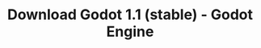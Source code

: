---
# Generated by /scripts/js/download_archive_generator !!! do not edit by hand !!!
title: 'Download Godot 1.1 (stable) - Godot Engine'
type: 'download/archive'
name: '1.1'
flavor: 'stable'
release_date: '2015-05-21T03:00:00-00:00'
release_notes: '/article/godot-1-1-out/'
links:
  linux.64:
    name: 'linux.64'
    title: 'Linux'
    caption: 'Standard (x86_64)'
    tags:
      - '64 bit'
    hosts:
      github_builds:
        regular: 'https://github.com/godotengine/godot-builds/releases/download/1.1-stable/Godot_v1.1_stable_x11.64.zip'
        mono: '#'
      github:
        regular: 'https://github.com/godotengine/godot/releases/download/1.1-stable/Godot_v1.1_stable_x11.64.zip'
        mono: '#'
  macos.universal:
    name: 'macos.universal'
    title: 'macOS'
    caption: 'Universal (x86_64 + Apple Silicon)'
    tags:
      - 'Intel/Apple Silicon'
      - '64 bit'
    hosts:
      github_builds:
        regular: 'https://github.com/godotengine/godot-builds/releases/download/1.1-stable/Godot_v1.1_stable_osx32.zip'
        mono: '#'
      github:
        regular: 'https://github.com/godotengine/godot/releases/download/1.1-stable/Godot_v1.1_stable_osx32.zip'
        mono: '#'
  windows.64:
    name: 'windows.64'
    title: 'Windows'
    caption: 'Standard (x86_64)'
    tags:
      - '64 bit'
    hosts:
      github_builds:
        regular: 'https://github.com/godotengine/godot-builds/releases/download/1.1-stable/Godot_v1.1_stable_win64.exe.zip'
        mono: '#'
      github:
        regular: 'https://github.com/godotengine/godot/releases/download/1.1-stable/Godot_v1.1_stable_win64.exe.zip'
        mono: '#'
  linux_server.64:
    name: 'linux_server.64'
    title: 'Linux Server'
    caption: 'Standard (x86_64)'
    tags:
      - '64 bit'
    hosts:
      github_builds:
        regular: 'https://github.com/godotengine/godot-builds/releases/download/1.1-stable/Godot_v1.1_stable_linux_server.64.zip'
        mono: '#'
      github:
        regular: 'https://github.com/godotengine/godot/releases/download/1.1-stable/Godot_v1.1_stable_linux_server.64.zip'
        mono: '#'
  linux.32:
    name: 'linux.32'
    title: 'Linux'
    caption: 'Standard (x86)'
    tags:
      - '32 bit'
    hosts:
      github_builds:
        regular: 'https://github.com/godotengine/godot-builds/releases/download/1.1-stable/Godot_v1.1_stable_x11.32.zip'
        mono: '#'
      github:
        regular: 'https://github.com/godotengine/godot/releases/download/1.1-stable/Godot_v1.1_stable_x11.32.zip'
        mono: '#'
  windows.32:
    name: 'windows.32'
    title: 'Windows'
    caption: 'Standard (x86)'
    tags:
      - '32 bit'
    hosts:
      github_builds:
        regular: 'https://github.com/godotengine/godot-builds/releases/download/1.1-stable/Godot_v1.1_stable_win32.exe.zip'
        mono: '#'
      github:
        regular: 'https://github.com/godotengine/godot/releases/download/1.1-stable/Godot_v1.1_stable_win32.exe.zip'
        mono: '#'
  templates:
    name: 'templates'
    title: 'Export templates'
    caption: ''
    tags:
      - 'Used to export your games to all supported platforms'
    hosts:
      github_builds:
        regular: 'https://github.com/godotengine/godot-builds/releases/download/1.1-stable/Godot_v1.1_stable_export_templates.tpz'
        mono: '#'
      github:
        regular: 'https://github.com/godotengine/godot/releases/download/1.1-stable/Godot_v1.1_stable_export_templates.tpz'
        mono: '#'
primaryPlatforms:
  - 'linux.64'
  - 'macos.universal'
  - 'windows.64'
  - 'linux_server.64'
  - 'templates'
---